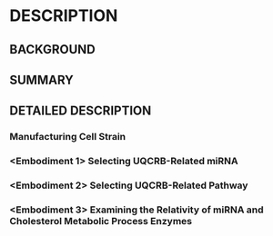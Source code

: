 # DESCRIPTION

## BACKGROUND

## SUMMARY

## DETAILED DESCRIPTION

### <Manufacturing Example> Manufacturing Cell Strain

### <Embodiment 1> Selecting UQCRB-Related miRNA

### <Embodiment 2> Selecting UQCRB-Related Pathway

### <Embodiment 3> Examining the Relativity of miRNA and Cholesterol Metabolic Process Enzymes

